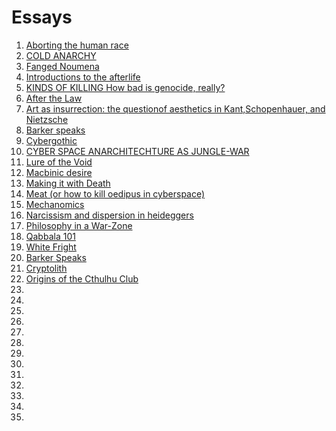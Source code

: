 # Essays
1. [Aborting the human race](https://mega.nz/folder/vpFwWTZB#kLKq6nZBUOzSDTGimU4bwQ/file/nl0jEDQQ)
2. [COLD ANARCHY](https://mega.nz/folder/vpFwWTZB#kLKq6nZBUOzSDTGimU4bwQ/file/a19VDLqI)
3. [Fanged Noumena](https://mega.nz/folder/vpFwWTZB#kLKq6nZBUOzSDTGimU4bwQ/file/f89nWR4b)
4. [Introductions to the afterlife](https://mega.nz/folder/vpFwWTZB#kLKq6nZBUOzSDTGimU4bwQ/file/K883HBIa)
5. [KINDS OF KILLING How bad is genocide, really?](https://mega.nz/folder/vpFwWTZB#kLKq6nZBUOzSDTGimU4bwQ/file/vs8hATzJ)
6. [After the Law](https://mega.nz/folder/vpFwWTZB#kLKq6nZBUOzSDTGimU4bwQ/file/Kk0DGDaK)
7. [Art as insurrection: the questionof aesthetics in Kant,Schopenhauer, and Nietzsche](https://mega.nz/folder/vpFwWTZB#kLKq6nZBUOzSDTGimU4bwQ/file/H5kXXbIB)
8. [Barker speaks](https://mega.nz/folder/vpFwWTZB#kLKq6nZBUOzSDTGimU4bwQ/file/Lp8lQTBJ)
9. [Cybergothic](https://mega.nz/folder/vpFwWTZB#kLKq6nZBUOzSDTGimU4bwQ/file/K8kRwZrb)
10. [CYBER  SPACE ANARCHITECHTURE AS JUNGLE-WAR](https://mega.nz/folder/vpFwWTZB#kLKq6nZBUOzSDTGimU4bwQ/file/ys0VmLLQ)
11. [Lure of the Void](https://mega.nz/folder/vpFwWTZB#kLKq6nZBUOzSDTGimU4bwQ/file/6xkFzJjS)
12. [Macbinic  desire](https://mega.nz/folder/vpFwWTZB#kLKq6nZBUOzSDTGimU4bwQ/file/Wht3RBbR)
13. [Making it with Death](https://mega.nz/folder/vpFwWTZB#kLKq6nZBUOzSDTGimU4bwQ/file/3w0H2TAS)
14. [Meat (or how to kill oedipus in cyberspace)](https://mega.nz/folder/vpFwWTZB#kLKq6nZBUOzSDTGimU4bwQ/file/KolTzB6L)
15. [Mechanomics](https://mega.nz/folder/vpFwWTZB#kLKq6nZBUOzSDTGimU4bwQ/file/yl9XXJ5J)
16. [Narcissism and dispersion in heideggers](https://mega.nz/folder/vpFwWTZB#kLKq6nZBUOzSDTGimU4bwQ/file/m1sxGDqR)
17. [Philosophy in a War-Zone](https://mega.nz/folder/vpFwWTZB#kLKq6nZBUOzSDTGimU4bwQ/file/i99Dkb5J)
18. [Qabbala 101](https://mega.nz/folder/vpFwWTZB#kLKq6nZBUOzSDTGimU4bwQ/file/Px1BGTBA)
19. [White Fright ](https://mega.nz/folder/vpFwWTZB#kLKq6nZBUOzSDTGimU4bwQ/file/i5klnRyQ)
20. [Barker Speaks](https://mega.nz/folder/vpFwWTZB#kLKq6nZBUOzSDTGimU4bwQ/file/C1sRnZgA)
21. [Cryptolith](https://mega.nz/folder/vpFwWTZB#kLKq6nZBUOzSDTGimU4bwQ/file/Pk1x3J4L)
22. [Origins of the Cthulhu Club](https://mega.nz/folder/vpFwWTZB#kLKq6nZBUOzSDTGimU4bwQ/file/fxl1FTiR)
23. []()
24. []()
25. []()
26. []()
27. []()
28. []()
29. []()
30. []()
31. []()
32. []()
33. []()
34. []()
35. []()

